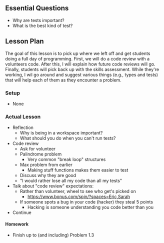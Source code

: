 ## Essential Questions

- Why are tests important?
- What is the best kind of test?

## Lesson Plan

The goal of this lesson is to pick up where we left off and get students doing
a full day of programming. First, we will do a code review with a volunteers
code. After this, I will explain how future code reviews will go. Finally,
students will pick back up with the skills assessment. While they're working, I
wil go around and suggest various things (e.g., types and tests) that will help
each of them as they encounter a problem.

### Setup

- None

### Actual Lesson

- Reflection
    - Why is being in a workspace important?
    - What should you do when you can't run tests?
- Code review
    - Ask for volunteer
    - Palindrome problem
        - Very common "break loop" structures
    - Max problem from earlier
        - Making stuff functions makes them easier to test
    - Discuss why they are good
    - "I would rather lose all my code than all my tests"
- Talk about "code review" expectations:
    - Rather than volunteer, wheel to see who get's picked on
        - https://www.bonus.com/spin/?spaces=Eric,Sarah
    - If someone spots a bug in your code (hacker) they steal 5 points
        - Hacking is someone understanding you code better than you
- Continue

#### Homework

- Finish up to (and including) Problem 1.3
